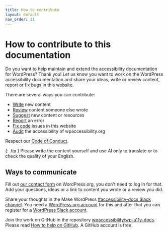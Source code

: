 ```yaml
---
title: How to contribute
layout: default
nav_order: 11
---
```


# How to contribute to this documentation

Do you want to help maintain and extend the accessibility documentation for WordPress? Thank you!
Let us know you want to work on the WordPress accessibility documentation and share your ideas, write or review content, report or fix bugs in this website.

There are several ways you can contribute:

- [Write](/docs/contribute/write/) new content
- [Review](/docs/contribute/review/) content someone else wrote
- [Suggest]() new content or resources
- [Report](/docs/contribute/report-error) an error
- [Fix code](/docs/contribute/improve-website) issues in this website
- [Audit](/docs/contribute/audit) the accessibility of wpaccessibility.org

Respect our [Code of Conduct](https://wpaccessibility.org/docs/contribute/CODE_OF_CONDUCT/).

{: .tip }
Please write the content yourself and use AI only to translate or to check the quality of your English.

## Ways to communicate 

Fill out [our contact form](https://make.wordpress.org/accessibility/accessibility-knowledge-base-contact/) on WordPress.org, you don't need to log in for that. Add your questions, ideas or a link to content you wrote or a review you did.

Share your thoughts in the Make WordPress [#accessibility-docs Slack channel](https://wordpress.slack.com/archives/C6PK2QCTY). You need a [WordPress.org account](https://login.wordpress.org/register) for this and after that you can register for a [WordPress Slack account](https://make.wordpress.org/chat/).

Join the work on GitHub in the repository [wpaccessibility/wp-a11y-docs](https://github.com/wpaccessibility/wp-a11y-docs/). Please read [How to help on GitHub](/docs/contribute/github/). A GitHub account is free.
